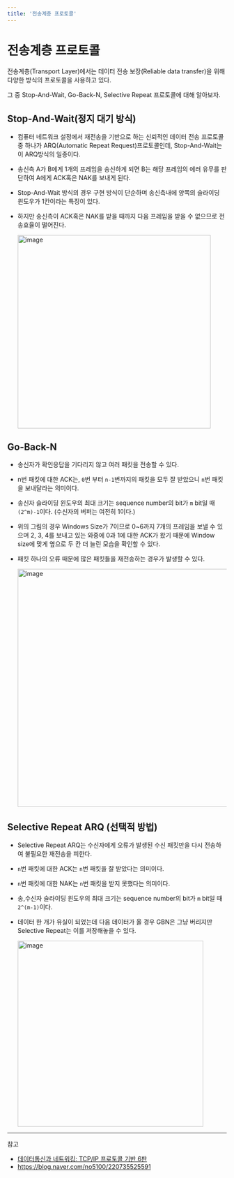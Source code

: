 ```yaml
---
title: '전송계층 프로토콜'
---
```

# 전송계층 프로토콜

전송계층(Transport Layer)에서는 데이터 전송 보장(Reliable data transfer)을 위해 다양한 방식의 프로토콜을 사용하고 있다. 

그 중 Stop-And-Wait, Go-Back-N, Selective Repeat 프로토콜에 대해 알아보자.

## Stop-And-Wait(정지 대기 방식)

- 컴퓨터 네트워크 설정에서 재전송을 기반으로 하는 신뢰적인 데이터 전송 프로토콜중 하나가 ARQ(Automatic Repeat Request)프로토콜인데, Stop-And-Wait는 이 ARQ방식의 일종이다.
- 송신측 A가 B에게 1개의 프레임을 송신하게 되면 B는 해당 프레임의 에러 유무를 판단하여 A에게 ACK혹은 NAK를 보내게 된다.
- Stop-And-Wait 방식의 경우 구현 방식이 단순하며 송신측내에 양쪽의 슬라이딩 윈도우가 1칸이라는 특징이 있다.
- 하지만 송신측이 ACK혹은 NAK를 받을 때까지 다음 프레임을 받을 수 없으므로 전송효율이 떨어진다.

    <img width="443" alt="image" src="https://github.com/rlaisqls/TIL/assets/81006587/e12134ea-72f5-4452-bf3d-202ac19ef883">

## Go-Back-N

- 송신자가 확인응답을 기다리지 않고 여러 패킷을 전송할 수 있다. 
- n번 패킷에 대한 ACK는, `0`번 부터 `n-1`번까지의 패킷을 모두 잘 받았으니 `n`번 패킷을 보내달라는 의미이다.
- 송신자 슬라이딩 윈도우의 최대 크기는 sequence number의 bit가 `m` bit일 때 `(2^m)-1`이다. (수신자의 버퍼는 여전히 1이다.)
- 위의 그림의 경우 Windows Size가 7이므로 0~6까지 7개의 프레임을 보낼 수 있으며 2, 3, 4를 보내고 있는 와중에 0과 1에 대한 ACK가 왔기 때문에 Window size에 맞게 옆으로 두 칸 더 늘린 모습을 확인할 수 있다.
- 패킷 하나의 오류 때문에 많은 패킷들을 재전송하는 경우가 발생할 수 있다.

    <img width="545" alt="image" src="https://github.com/rlaisqls/TIL/assets/81006587/3aaf127b-dd54-4c9f-a4ae-50fba96fb071">

## Selective Repeat ARQ (선택적 방법)

- Selective Repeat ARQ는 수신자에게 오류가 발생된 수신 패킷만을 다시 전송하여 불필요한 재전송을 피한다.
- `n`번 패킷에 대한 ACK는 `n`번 패킷을 잘 받았다는 의미이다.
- `n`번 패킷에 대한 NAK는 `n`번 패킷을 받지 못했다는 의미이다.
- 송,수신자 슬라이딩 윈도우의 최대 크기는 sequence number의 bit가 `m` bit일 때 `2^(m-1)`이다.
- 데이터 한 개가 유실이 되었는데 다음 데이터가 올 경우 GBN은 그냥 버리지만 Selective Repeat는 이를 저장해놓을 수 있다. 

    <img width="426" alt="image" src="https://github.com/rlaisqls/TIL/assets/81006587/abbdb5e6-f73e-4af0-8b42-1fe2e943d8be">

---
참고
- [데이터통신과 네트워킹: TCP/IP 프로토콜 기반 6판](https://product.kyobobook.co.kr/detail/S000001693780)
- https://blog.naver.com/no5100/220735525591